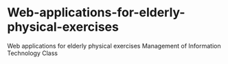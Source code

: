 # Web-applications-for-elderly-physical-exercises
Web applications for elderly physical exercises Management of Information Technology Class
